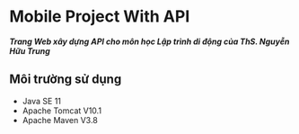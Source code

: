 # Mobile Project With API
<b><i>Trang Web xây dựng API cho môn học Lập trình di động của ThS. Nguyễn Hữu Trung </b></i>

## Môi trường sử dụng 
- Java SE 11
- Apache Tomcat V10.1
- Apache Maven V3.8